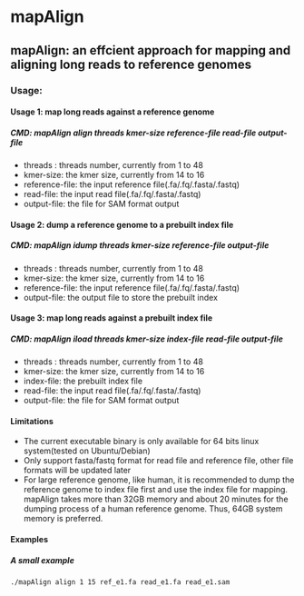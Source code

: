 # mapAlign
## mapAlign: an effcient approach for mapping and aligning long reads to reference genomes
### Usage:
#### Usage 1: map long reads against a reference genome
##### CMD: mapAlign align threads kmer-size reference-file read-file output-file
* threads : threads number, currently from 1 to 48
* kmer-size: the kmer size, currently from 14 to 16
* reference-file: the input reference file(.fa/.fq/.fasta/.fastq) 
* read-file: the input read file(.fa/.fq/.fasta/.fastq)
* output-file: the file for SAM format output

#### Usage 2: dump a reference genome to a prebuilt index file
#####  CMD: mapAlign idump threads kmer-size reference-file output-file
* threads : threads number, currently from 1 to 48
* kmer-size: the kmer size, currently from 14 to 16
* reference-file: the input reference file(.fa/.fq/.fasta/.fastq)
* output-file: the output file to store the prebuilt index 

#### Usage 3:  map long reads against a prebuilt index file
#####  CMD: mapAlign iload threads kmer-size index-file read-file output-file
* threads : threads number, currently from 1 to 48
* kmer-size: the kmer size, currently from 14 to 16
* index-file: the prebuilt  index file 
* read-file: the input read file(.fa/.fq/.fasta/.fastq)
* output-file: the file for SAM format output

#### Limitations
* The current executable binary is only available for 64 bits linux system(tested on Ubuntu/Debian) 
* Only support fasta/fastq format for read file and reference file, other file formats will be updated later 
* For large reference genome, like human, it is recommended to dump the reference genome to index file first and use the index file for mapping. mapAlign takes more than 32GB memory and about 20 minutes for the dumping process of a human reference genome. Thus, 64GB system memory is preferred.

#### Examples
#####  A small example
```sh
./mapAlign align 1 15 ref_e1.fa read_e1.fa read_e1.sam
```
